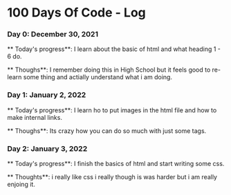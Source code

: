 # 100 Days Of Code - Log

<!-- ### Day 0: February 30, 2016 (Example 1)
##### (delete me or comment me out)

**Today's Progress**: Fixed CSS, worked on canvas functionality for the app.

**Thoughts:** I really struggled with CSS, but, overall, I feel like I am slowly getting better at it. Canvas is still new for me, but I managed to figure out some basic functionality.

**Link to work:** [Calculator App](http://www.example.com)

### Day 0: February 30, 2016 (Example 2)
##### (delete me or comment me out)

**Today's Progress**: Fixed CSS, worked on canvas functionality for the app.

**Thoughts**: I really struggled with CSS, but, overall, I feel like I am slowly getting better at it. Canvas is still new for me, but I managed to figure out some basic functionality.

**Link(s) to work**: [Calculator App](http://www.example.com)


### Day 1: June 27, Monday

**Today's Progress**: I've gone through many exercises on FreeCodeCamp.

**Thoughts** I've recently started coding, and it's a great feeling when I finally solve an algorithm challenge after a lot of attempts and hours spent.

**Link(s) to work**
1. [Find the Longest Word in a String](https://www.freecodecamp.com/challenges/find-the-longest-word-in-a-string)
2. [Title Case a Sentence](https://www.freecodecamp.com/challenges/title-case-a-sentence) -->

### Day 0: December 30, 2021
** Today's progress**: I learn about the basic of html and what heading 1 - 6 do.

** Thoughs**: I remember doing this in High School but it feels good to re-learn some thing and actially understand what i am doing.  

### Day 1: January 2, 2022
** Today's progress**: I learn ho to put images in the html file and how to make internal links.

** Thoughs**: Its crazy how you can do so much with just some tags.

### Day 2: January 3, 2022
** Today's progress**: I finish the basics of html and start writing some css.

** Thoughts**: i really like css i really though is was harder but i am really enjoing it.
